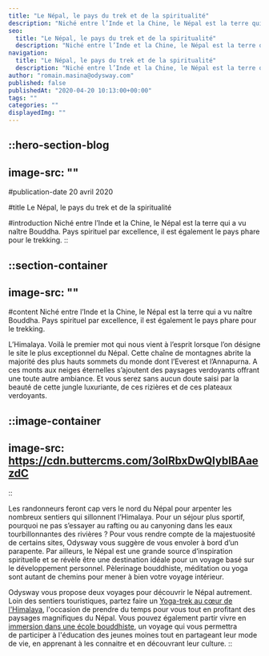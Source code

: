 ```yaml
---
title: "Le Népal, le pays du trek et de la spiritualité"
description: "Niché entre l’Inde et la Chine, le Népal est la terre qui a vu naître Bouddha. Pays spirituel par excellence, il est également le pays phare pour le trekking. L’Himalaya. Voilà le premier mot qui nous vient à l’esprit lorsque l’on désigne le site le plus exceptionnel du Népal. Cette ..."
seo:
  title: "Le Népal, le pays du trek et de la spiritualité"
  description: "Niché entre l’Inde et la Chine, le Népal est la terre qui a vu naître Bouddha. Pays spirituel par excellence, il est également le pays phare"
navigation:
  title: "Le Népal, le pays du trek et de la spiritualité"
  description: "Niché entre l’Inde et la Chine, le Népal est la terre qui a vu naître Bouddha. Pays spirituel par excellence, il est également le pays phare pour le trekking. L’Himalaya. Voilà le premier mot qui nous vient à l’esprit lorsque l’on désigne le site le plus exceptionnel du Népal. Cette ..."
author: "romain.masina@odysway.com"
published: false
publishedAt: "2020-04-20 10:13:00+00:00"
tags: ""
categories: ""
displayedImg: ""
---
```


::hero-section-blog
---
image-src: ""
---
#publication-date
20 avril 2020

#title
Le Népal, le pays du trek et de la spiritualité

#introduction
Niché entre l’Inde et la Chine, le Népal est la terre qui a vu naître Bouddha. Pays spirituel par excellence, il est également le pays phare pour le trekking.
::

::section-container
---
image-src: ""
---
#content
Niché entre l’Inde et la Chine, le Népal est la terre qui a vu naître Bouddha. Pays spirituel par excellence, il est également le pays phare pour le trekking.

L’Himalaya. Voilà le premier mot qui nous vient à l’esprit lorsque l’on désigne le site le plus exceptionnel du Népal. Cette chaîne de montagnes abrite la majorité des plus hauts sommets du monde dont l’Everest et l’Annapurna. A ces monts aux neiges éternelles s’ajoutent des paysages verdoyants offrant une toute autre ambiance. Et vous serez sans aucun doute saisi par la beauté de cette jungle luxuriante, de ces rizières et de ces plateaux verdoyants.

::image-container
---
image-src: https://cdn.buttercms.com/3oIRbxDwQIyblBAaezdC
---
::

Les randonneurs feront cap vers le nord du Népal pour arpenter les nombreux sentiers qui sillonnent l’Himalaya. Pour un séjour plus sportif, pourquoi ne pas s’essayer au rafting ou au canyoning dans les eaux tourbillonnantes des rivières ? Pour vous rendre compte de la majestuosité de certains sites, Odysway vous suggère de vous envoler à bord d’un parapente. Par ailleurs, le Népal est une grande source d’inspiration spirituelle et se révèle être une destination idéale pour un voyage basé sur le développement personnel. Pèlerinage bouddhiste, méditation ou yoga sont autant de chemins pour mener à bien votre voyage intérieur.

Odysway vous propose deux voyages pour découvrir le Népal autrement. Loin des sentiers touristiques, partez faire un [Yoga-trek au cœur de l'Himalaya](https://odysway.com/voyages/yoga-trek-himalaya), l'occasion de prendre du temps pour vous tout en profitant des paysages magnifiques du Népal. Vous pouvez également partir vivre en [immersion dans une école bouddhiste](https://odysway.com/voyages/immersion-ecole-bouddhiste-nepal), un voyage qui vous permettra de participer à l'éducation des jeunes moines tout en partageant leur mode de vie, en apprenant à les connaitre et en découvrant leur culture.
::
